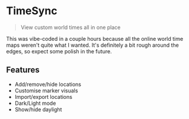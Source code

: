 # TimeSync
> View custom world times all in one place

This was vibe-coded in a couple hours because all the online world time maps weren't quite what I wanted.
It's definitely a bit rough around the edges, so expect some polish in the future.

## Features
- Add/remove/hide locations
- Customise marker visuals
- Import/export locations
- Dark/Light mode
- Show/hide daylight
